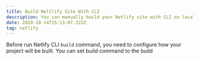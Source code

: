 ```yaml
---
title: Build Neltlify Site With CLI
description: You can manually build your Netlify site with CLI on local
date: 2020-10-14T15:13:07.222Z
tag: netlify
---
```

Before run Netlify CLI `build` command, you need to configure how your project will be built. You can set build command to the build